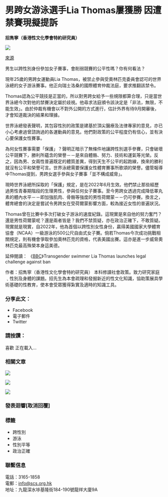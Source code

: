 # 男跨女游泳選手Lia Thomas屢獲勝 因遭禁賽現擬提訴

**招雋寧（香港性文化學會特約研究員）**

![](https://i0.wp.com/blog.scs.org.hk/wp-content/uploads/2024/02/%E8%9E%A2%E5%B9%95%E6%88%AA%E5%9C%96-2024-02-06-%E4%B8%8B%E5%8D%8812.20.18.png?resize=700%2C429&ssl=1)

[來源](https://www.bbc.com/sport/swimming/68104658)

男生以跨性別身份參加女子賽事，會削弱競賽的公平性嗎？你有何看法？

現年25歲的男跨女運動員Lia Thomas，被禁止參與受奧林匹克委員會認可的世界泳總的女子游泳賽事。他正向瑞士洛桑的國際體育仲裁法庭，要求推翻該禁令。

Thomas認為公平競技是正當的，所以對男跨女給予一些規限都算合理，只是當世界泳總今次對他的禁賽決定屬於歧視。他尋求法庭頒令該決定是「非法，無限，不能生效」。由於仲裁有機會以不對外公開的方式進行，估計外界有待9月開審後，才會知道裁決的結果和理據。

世界泳總發表聲明，其包容性別的政策是建基於頂尖醫療及法律專家的意見，亦已小心考慮過曾諮詢過的各運動員的意見。他們對政策的公平程度仍有信心，並有決心要保護女性賽事。

為何女性賽事需要「保護」？聲明正暗示了無條件地讓跨性別選手參賽，只會破壞公平競賽下，勝利所蘊含的榮譽－－是來自體骼、努力、技術和運氣等光榮。反之，因為男、女兩性普遍既定的體質差異，得到天生不公平的起跑線，換來的勝利就沒有公平和榮譽可言。世界泳總需要保護女性體育賽事所歌頌的榮譽。儘管報導中Thomas提到，男跨女選手參與女子賽事「並不構成威脅」。

現時世界泳總所採取的「保護」規定，是在2022年6月生效。他們禁止那些經歷過男性青春期階段的生理男性，參與任何女子賽事。至今男跨女透過完成降低睪丸素的體內水平－－即加強肌肉、骨骼等強度的男性荷爾蒙－－仍可參賽。換言之，體育總會的決定是嘗試令男跨女在受荷爾蒙影響方面，較為接近女性的普遍狀況。

Thomas曾在比賽中多次打破女子游泳的速度紀錄。這現實是來自他的努力奮鬥？還是男性荷爾蒙呢？還是兩者皆是？我們不禁質疑，亦在政治正確下，不敢質疑。現實就是現實，自2022年，他為首個以跨性別女性身份，贏得美國國家大學體育協會（NCAA）一級游泳的500公尺自由式女子賽。倘若Thomas今次成功挑戰相關規定，則有機會爭取參加奧林匹克的資格，代表美國出賽。這亦是進一步威脅奧林匹克最高殊榮本身這美德。

延伸閱讀： 《[BBC](https://www.bbc.co.uk/sport/swimming/68104658)》Transgender swimmer Lia Thomas launches legal challenge against ban

作者：招雋寧（香港性文化學會特約研究員） 
本科修讀社會政策。致力研究家庭﹑性別及身體的課題。招先生為本會疏理和發掘新近的性文化知識，協助策展具學術基礎的性教育，使本會受眾獲得紮實及適時的知識工具。

### 分享此文：

- Facebook
- 電子郵件
- Twitter

### 請按讚：

喜歡 正在載入...

### 相關文章

![](https://i0.wp.com/blog.scs.org.hk/wp-content/uploads/2025/02/296240-1468x710-1.jpg?resize=50%2C50&ssl=1)

![](https://i0.wp.com/blog.scs.org.hk/wp-content/uploads/2025/02/240407-donald-trump-vl-932a-309069.webp?resize=50%2C50&ssl=1)

![](https://i0.wp.com/blog.scs.org.hk/wp-content/uploads/2025/02/%E8%9E%A2%E5%B9%95%E6%88%AA%E5%9C%96-2025-02-12-%E4%B8%8A%E5%8D%8810.12.19.png?resize=50%2C50&ssl=1)

### 發表迴響[取消回覆]

### 標籤

- 跨性別
- 游泳
- 性別平等
- 政治正確

### 聯繫信息

電話：3165-1858  
電郵：info@scs.org.hk  
地址：九龍深水埗基隆街184-190號龍祥大廈9A